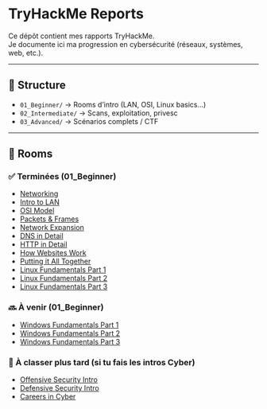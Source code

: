 # TryHackMe Reports

Ce dépôt contient mes rapports TryHackMe.  
Je documente ici ma progression en cybersécurité (réseaux, systèmes, web, etc.).

---

## 📁 Structure
- `01_Beginner/` → Rooms d’intro (LAN, OSI, Linux basics…)
- `02_Intermediate/` → Scans, exploitation, privesc
- `03_Advanced/` → Scénarios complets / CTF

---

## 🧾 Rooms

### ✅ Terminées (01_Beginner)
- [Networking](01_Beginner/Networking.md)
- [Intro to LAN](01_Beginner/Intro_to_LAN.md)
- [OSI Model](01_Beginner/OSI_Model.md)
- [Packets & Frames](01_Beginner/Packets_&_Frames.md)
- [Network Expansion](01_Beginner/Network_Expansion.md)
- [DNS in Detail](01_Beginner/DNS_in_Detail.md)
- [HTTP in Detail](01_Beginner/HTTP_in_Detail.md)
- [How Websites Work](01_Beginner/How_Websites_Work.md)
- [Putting it All Together](01_Beginner/Putting_it_All_Together.md)
- [Linux Fundamentals Part 1](01_Beginner/Linux_Fundamentals_Part_1.md)
- [Linux Fundamentals Part 2](01_Beginner/Linux_Fundamentals_Part_2.md)
- [Linux Fundamentals Part 3](01_Beginner/Linux_Fundamentals_Part_3.md)
### 🔜 À venir (01_Beginner)
- [Windows Fundamentals Part 1](01_Beginner/Windows_Fundamentals_Part_1.md)
- [Windows Fundamentals Part 2](01_Beginner/Windows_Fundamentals_Part_2.md)
- [Windows Fundamentals Part 3](01_Beginner/Windows_Fundamentals_Part_3.md)

### 🧭 À classer plus tard (si tu fais les intros Cyber)
- [Offensive Security Intro](01_Beginner/Offensive_Security_Intro.md)
- [Defensive Security Intro](01_Beginner/Defensive_Security_Intro.md)
- [Careers in Cyber](01_Beginner/Cyber_Careers.md)
